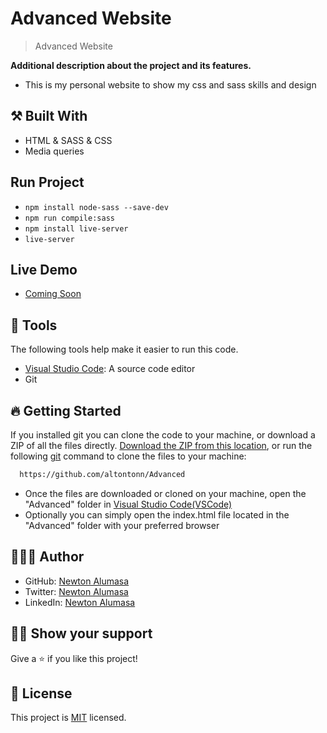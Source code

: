 # Advanced Website

> Advanced Website

**Additional description about the project and its features.** 
- This is my personal website to show my css and sass skills and design


## ⚒️ Built With

- HTML & SASS & CSS 
- Media queries

## Run Project

- `npm install node-sass --save-dev`
- `npm run compile:sass`
- `npm install live-server`
- `live-server`

## Live Demo
- [Coming Soon]()

## 🧰 Tools

The following tools help make it easier to run this code.

- [Visual Studio Code](https://code.visualstudio.com/): A source code editor
- Git

## 🔥 Getting Started

If you installed git you can clone the code to your machine, or download a ZIP of all the files directly.
[Download the ZIP from this location](https://github.com/altontonn/Advanced/archive/refs/heads/master.zip), or run the following [git](https://git-scm.com/downloads) command to clone the files to your machine:

```bash
  https://github.com/altontonn/Advanced
```

- Once the files are downloaded or cloned on your machine, open the "Advanced" folder in [Visual Studio Code(VSCode)](https://code.visualstudio.com/)
- Optionally you can simply open the index.html file located in the "Advanced" folder with your preferred browser

## 🙎🏾‍♂️ Author

- GitHub: [Newton Alumasa](https://github.com/altontonn)
- Twitter: [Newton Alumasa](https://twitter.com/AlumasaNewton)
- LinkedIn: [Newton Alumasa](https://linkedin.com/in/NewtonAlumasa)

## 👊🏾 Show your support

Give a ⭐️ if you like this project!

## 📝 License

This project is [MIT](./LICENSE) licensed.
